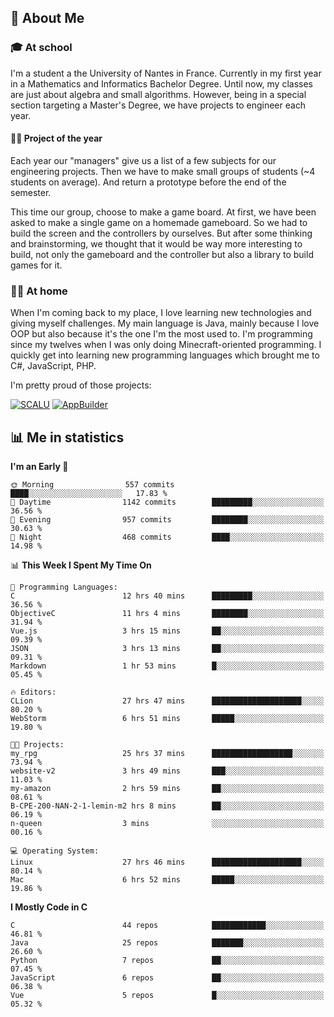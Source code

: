 ## 👀 About Me

### 🎓 At school

I'm a student a the University of Nantes in France. Currently in my first year in a Mathematics and Informatics Bachelor Degree. Until now, my classes are just about algebra and small algorithms. However, being in a special section targeting a Master's Degree, we have projects to engineer each year. 

#### 🔧🔬 Project of the year

Each year our "managers" give us a list of a few subjects for our engineering projects. Then we have to make small groups of students (~4 students on average). And return a prototype before the end of the semester.

This time our group, choose to make a game board. At first, we have been asked to make a single game on a homemade gameboard. So we had to build the screen and the controllers by ourselves. 
But after some thinking and brainstorming, we thought that it would be way more interesting to build, not only the gameboard and the controller but also a library to build games for it.

### 👨‍💻 At home

When I'm coming back to my place, I love learning new technologies and giving myself challenges. My main language is Java, mainly because I love OOP but also because it's the one I'm the most used to. I'm programming since my twelves when I was only doing Minecraft-oriented programming.  I quickly get into learning new programming languages which brought me to C#, JavaScript, PHP. 

I'm pretty proud of those projects:

[![SCALU](https://github-readme-stats.vercel.app/api/pin?username=renardfute&repo=SCALU)](https://github.com/renardfute/scalu)
[![AppBuilder](https://github-readme-stats.vercel.app/api/pin?username=pulsedev2&repo=AppBuilder)](https://github.com/pulsedev2/AppBuilder)

## 📊 Me in statistics
<!--START_SECTION:waka-->
**I'm an Early 🐤** 

```text
🌞 Morning                557 commits         ████░░░░░░░░░░░░░░░░░░░░░   17.83 % 
🌆 Daytime                1142 commits        █████████░░░░░░░░░░░░░░░░   36.56 % 
🌃 Evening                957 commits         ████████░░░░░░░░░░░░░░░░░   30.63 % 
🌙 Night                  468 commits         ████░░░░░░░░░░░░░░░░░░░░░   14.98 % 
```


📊 **This Week I Spent My Time On** 

```text
💬 Programming Languages: 
C                        12 hrs 40 mins      █████████░░░░░░░░░░░░░░░░   36.56 % 
ObjectiveC               11 hrs 4 mins       ████████░░░░░░░░░░░░░░░░░   31.94 % 
Vue.js                   3 hrs 15 mins       ██░░░░░░░░░░░░░░░░░░░░░░░   09.39 % 
JSON                     3 hrs 13 mins       ██░░░░░░░░░░░░░░░░░░░░░░░   09.31 % 
Markdown                 1 hr 53 mins        █░░░░░░░░░░░░░░░░░░░░░░░░   05.45 % 

🔥 Editors: 
CLion                    27 hrs 47 mins      ████████████████████░░░░░   80.20 % 
WebStorm                 6 hrs 51 mins       █████░░░░░░░░░░░░░░░░░░░░   19.80 % 

🐱‍💻 Projects: 
my_rpg                   25 hrs 37 mins      ██████████████████░░░░░░░   73.94 % 
website-v2               3 hrs 49 mins       ███░░░░░░░░░░░░░░░░░░░░░░   11.03 % 
my-amazon                2 hrs 59 mins       ██░░░░░░░░░░░░░░░░░░░░░░░   08.61 % 
B-CPE-200-NAN-2-1-lemin-m2 hrs 8 mins        ██░░░░░░░░░░░░░░░░░░░░░░░   06.19 % 
n-queen                  3 mins              ░░░░░░░░░░░░░░░░░░░░░░░░░   00.16 % 

💻 Operating System: 
Linux                    27 hrs 46 mins      ████████████████████░░░░░   80.14 % 
Mac                      6 hrs 52 mins       █████░░░░░░░░░░░░░░░░░░░░   19.86 % 
```

**I Mostly Code in C** 

```text
C                        44 repos            ████████████░░░░░░░░░░░░░   46.81 % 
Java                     25 repos            ███████░░░░░░░░░░░░░░░░░░   26.60 % 
Python                   7 repos             ██░░░░░░░░░░░░░░░░░░░░░░░   07.45 % 
JavaScript               6 repos             ██░░░░░░░░░░░░░░░░░░░░░░░   06.38 % 
Vue                      5 repos             █░░░░░░░░░░░░░░░░░░░░░░░░   05.32 % 
```




<!--END_SECTION:waka-->
